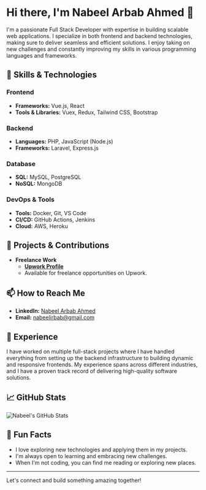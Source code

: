 # Hi there, I'm Nabeel Arbab Ahmed 👋

I'm a passionate Full Stack Developer with expertise in building scalable web applications. I specialize in both frontend and backend technologies, making sure to deliver seamless and efficient solutions. I enjoy taking on new challenges and constantly improving my skills in various programming languages and frameworks.

## 🚀 Skills & Technologies

### Frontend
- **Frameworks:** Vue.js, React
- **Tools & Libraries:** Vuex, Redux, Tailwind CSS, Bootstrap

### Backend
- **Languages:** PHP, JavaScript (Node.js)
- **Frameworks:** Laravel, Express.js

### Database
- **SQL:** MySQL, PostgreSQL
- **NoSQL:** MongoDB

### DevOps & Tools
- **Tools:** Docker, Git, VS Code
- **CI/CD:** GitHub Actions, Jenkins
- **Cloud:** AWS, Heroku

## 🌟 Projects & Contributions
  
- **Freelance Work**
  - **[Upwork Profile](https://www.upwork.com/freelancers/~01c35e3e51b1a643ab?mp_source=share)**
  - Available for freelance opportunities on Upwork.

## 📫 How to Reach Me

- **LinkedIn:** [Nabeel Arbab Ahmed](https://www.linkedin.com/in/nabeel-arbab-ahmed-091861120/)
- **Email:** [nabeelirbab@gmail.com](mailto:nabeelirbab@gmail.com)

## 💼 Experience

I have worked on multiple full-stack projects where I have handled everything from setting up the backend infrastructure to building dynamic and responsive frontends. My experience spans across different industries, and I have a proven track record of delivering high-quality software solutions.

## 📈 GitHub Stats

![Nabeel's GitHub Stats](https://github-readme-stats.vercel.app/api?username=nabeelirbab&show_icons=true&theme=radical)

## 🎯 Fun Facts

- I love exploring new technologies and applying them in my projects.
- I'm always open to learning and embracing new challenges.
- When I'm not coding, you can find me reading or exploring new places.

---

Let's connect and build something amazing together!
